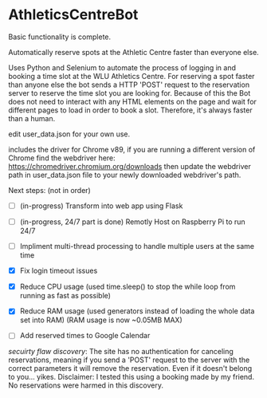# AthleticsCentreBot
Basic functionality is complete.

Automatically reserve spots at the Athletic Centre faster than everyone else.

Uses Python and Selenium to automate the process of logging in and booking a time slot at the WLU Athletics Centre.
For reserving a spot faster than anyone else the bot sends a HTTP 'POST' request to the reservation server to reserve the time slot you are looking for.
Because of this the Bot does not need to interact with any HTML elements on the page and wait for different pages to load in order to book a slot.
Therefore, it's always faster than a human.

edit user_data.json for your own use.

includes the driver for Chrome v89, if you are running a different version of Chrome find the webdriver here: https://chromedriver.chromium.org/downloads then update the webdriver path in user_data.json file to your newly downloaded webdriver's path.



Next steps: (not in order)
 - [ ] (in-progress) Transform into web app using Flask
 - [ ] (in-progress, 24/7 part is done) Remotly Host on Raspberry Pi to run 24/7
 - [ ] Impliment multi-thread processing to handle multiple users at the same time
 - [x] Fix login timeout issues
 - [x] Reduce CPU usage (used time.sleep() to stop the while loop from running as fast as possible)
 - [x] Reduce RAM usage (used generators instead of loading the whole data set into RAM) (RAM usage is now ~0.05MB MAX)
 - [ ] Add reserved times to Google Calendar


*secuirty flaw discovery*: The site has no authentication for canceling reservations, meaning if you send a 'POST' request to the server with the correct parameters it will remove the reservation. Even if it doesn't belong to you... yikes.
Disclaimer: I tested this using a booking made by my friend. No reservations were harmed in this discovery.
